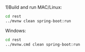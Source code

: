 1)Build and run
MAC/Linux:
```sh
cd rest
../mvnw clean spring-boot:run
```
Windows:
```sh
cd rest
../mvnw.cmd clean spring-boot:run
```
